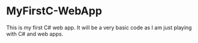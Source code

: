 MyFirstC-WebApp
===============

This is my first C# web app. It will be a very basic code as I am just playing with C# and web apps.

